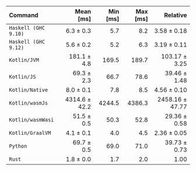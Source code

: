 | Command | Mean [ms] | Min [ms] | Max [ms] | Relative |
|:---|---:|---:|---:|---:|
| `Haskell (GHC 9.10)` | 6.3 ± 0.3 | 5.7 | 8.2 | 3.58 ± 0.18 |
| `Haskell (GHC 9.12)` | 5.6 ± 0.2 | 5.2 | 6.3 | 3.19 ± 0.11 |
| `Kotlin/JVM` | 181.1 ± 4.8 | 169.5 | 189.7 | 103.17 ± 3.25 |
| `Kotlin/JS` | 69.3 ± 2.3 | 66.7 | 78.6 | 39.46 ± 1.48 |
| `Kotlin/Native` | 8.0 ± 0.1 | 7.8 | 8.5 | 4.56 ± 0.10 |
| `Kotlin/wasmJs` | 4314.6 ± 42.2 | 4244.5 | 4386.3 | 2458.16 ± 47.77 |
| `Kotlin/wasmWasi` | 51.5 ± 0.5 | 50.3 | 52.8 | 29.36 ± 0.58 |
| `Kotlin/GraalVM` | 4.1 ± 0.1 | 4.0 | 4.5 | 2.36 ± 0.05 |
| `Python` | 69.7 ± 0.5 | 69.0 | 71.0 | 39.73 ± 0.73 |
| `Rust` | 1.8 ± 0.0 | 1.7 | 2.0 | 1.00 |
